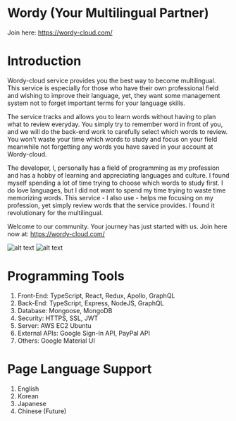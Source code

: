 # Wordy (Your Multilingual Partner)
Join here:
https://wordy-cloud.com/

# Introduction
Wordy-cloud service provides you the best way to become multilingual.
This service is especially for those who have their own professional field and wishing to 
improve their language, yet, they want some management system not to forget important 
terms for your language skills. 

The service tracks and allows you to learn words without having to plan what to review everyday.
You simply try to remember word in front of you, and we will do the back-end work 
to carefully select which words to review.
You won't waste your time which words to study and focus on your field
meanwhile not forgetting any words you have saved in your account at Wordy-cloud.

The developer, I, personally has a field of programming as my profession and has a hobby 
of learning and appreciating languages and culture.
I found myself spending a lot of time trying to choose which words to study first.
I do love languages, but I did not want to spend my time trying to waste time memorizing words.
This service - I also use - helps me focusing on my profession, yet simply review words that the service provides. I found it revolutionary for the multilingual.

Welcome to our community. Your journey has just started with us.
Join here now at: https://wordy-cloud.com/

![alt text](https://github.com/PeacefulHaru/wordy/img/intro1_feature.jpeg)
![alt text](https://github.com/PeacefulHaru/wordy/img/intro2_multitask.jpeg)

# Programming Tools
1. Front-End: TypeScript, React, Redux, Apollo, GraphQL
2. Back-End: TypeScript, Express, NodeJS, GraphQL
3. Database: Mongoose, MongoDB
4. Security: HTTPS, SSL, JWT
5. Server: AWS EC2 Ubuntu
6. External APIs: Google Sign-In API, PayPal API
7. Others: Google Material UI

# Page Language Support
1. English
2. Korean
3. Japanese
4. Chinese (Future)
